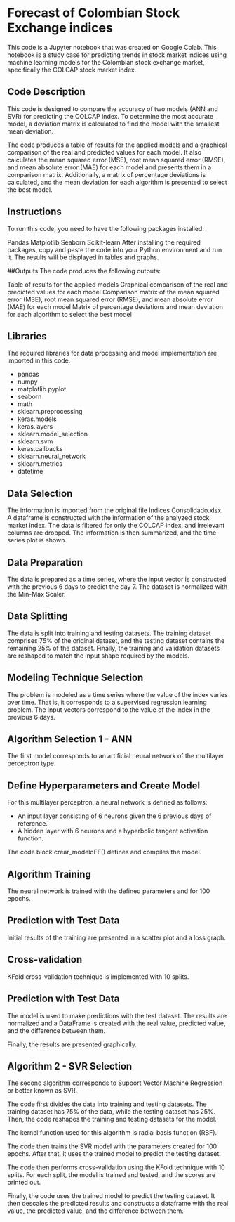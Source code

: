 # Forecast of Colombian Stock Exchange indices

This code is a Jupyter notebook that was created on Google Colab. This notebook is a study case for predicting trends in stock market indices using machine learning models for the Colombian stock exchange market, specifically the COLCAP stock market index.

## Code Description
This code is designed to compare the accuracy of two models (ANN and SVR) for predicting the COLCAP index. To determine the most accurate model, a deviation matrix is calculated to find the model with the smallest mean deviation.

The code produces a table of results for the applied models and a graphical comparison of the real and predicted values for each model. It also calculates the mean squared error (MSE), root mean squared error (RMSE), and mean absolute error (MAE) for each model and presents them in a comparison matrix. Additionally, a matrix of percentage deviations is calculated, and the mean deviation for each algorithm is presented to select the best model.

## Instructions
To run this code, you need to have the following packages installed:

Pandas
Matplotlib
Seaborn
Scikit-learn
After installing the required packages, copy and paste the code into your Python environment and run it. The results will be displayed in tables and graphs.

##Outputs
The code produces the following outputs:

Table of results for the applied models
Graphical comparison of the real and predicted values for each model
Comparison matrix of the mean squared error (MSE), root mean squared error (RMSE), and mean absolute error (MAE) for each model
Matrix of percentage deviations and mean deviation for each algorithm to select the best model

## Libraries
The required libraries for data processing and model implementation are imported in this code.
* pandas
* numpy
* matplotlib.pyplot
* seaborn
* math
* sklearn.preprocessing
* keras.models
* keras.layers
* sklearn.model_selection
* sklearn.svm
* keras.callbacks
* sklearn.neural_network
* sklearn.metrics
* datetime

## Data Selection
The information is imported from the original file Indices Consolidado.xlsx. A dataframe is constructed with the information of the analyzed stock market index. The data is filtered for only the COLCAP index, and irrelevant columns are dropped. The information is then summarized, and the time series plot is shown.

## Data Preparation
The data is prepared as a time series, where the input vector is constructed with the previous 6 days to predict the day 7. The dataset is normalized with the Min-Max Scaler.

## Data Splitting
The data is split into training and testing datasets. The training dataset comprises 75% of the original dataset, and the testing dataset contains the remaining 25% of the dataset. Finally, the training and validation datasets are reshaped to match the input shape required by the models.

## Modeling Technique Selection
The problem is modeled as a time series where the value of the index varies over time. That is, it corresponds to a supervised regression learning problem. The input vectors correspond to the value of the index in the previous 6 days.

## Algorithm Selection 1 - ANN
The first model corresponds to an artificial neural network of the multilayer perceptron type.

## Define Hyperparameters and Create Model
For this multilayer perceptron, a neural network is defined as follows:
- An input layer consisting of 6 neurons given the 6 previous days of reference.
- A hidden layer with 6 neurons and a hyperbolic tangent activation function.

The code block crear_modeloFF() defines and compiles the model.

## Algorithm Training
The neural network is trained with the defined parameters and for 100 epochs.

## Prediction with Test Data
Initial results of the training are presented in a scatter plot and a loss graph.

## Cross-validation
KFold cross-validation technique is implemented with 10 splits.

## Prediction with Test Data
The model is used to make predictions with the test dataset. The results are normalized and a DataFrame is created with the real value, predicted value, and the difference between them.

Finally, the results are presented graphically.

## Algorithm 2 - SVR Selection
The second algorithm corresponds to Support Vector Machine Regression or better known as SVR.

The code first divides the data into training and testing datasets. The training dataset has 75% of the data, while the testing dataset has 25%. Then, the code reshapes the training and testing datasets for the model.

The kernel function used for this algorithm is radial basis function (RBF).

The code then trains the SVR model with the parameters created for 100 epochs. After that, it uses the trained model to predict the testing dataset.

The code then performs cross-validation using the KFold technique with 10 splits. For each split, the model is trained and tested, and the scores are printed out.

Finally, the code uses the trained model to predict the testing dataset. It then descales the predicted results and constructs a dataframe with the real value, the predicted value, and the difference between them.

